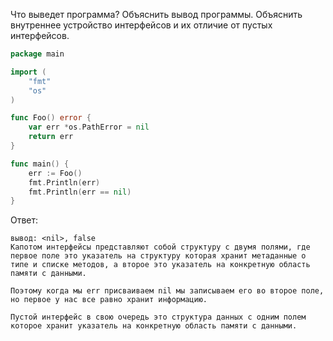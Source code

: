 Что выведет программа? Объяснить вывод программы. Объяснить внутреннее устройство интерфейсов и их отличие от пустых интерфейсов.

```go
package main

import (
	"fmt"
	"os"
)

func Foo() error {
	var err *os.PathError = nil
	return err
}

func main() {
	err := Foo()
	fmt.Println(err)
	fmt.Println(err == nil)
}
```

Ответ:
```
вывод: <nil>, false
Капотом интерфейсы представляют собой структуру с двумя полями, где первое поле это указатель на структуру которая хранит метаданные о типе и списке методов, а второе это указатель на конкретную область памяти с данными.

Поэтому когда мы err присваиваем nil мы записываем его во второе поле, но первое у нас все равно хранит информацию.

Пустой интерфейс в свою очередь это структура данных с одним полем которое хранит указатель на конкретную область памяти с данными.

```
